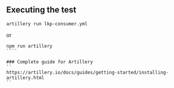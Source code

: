 ## Executing the test

````
artillery run lkp-consumer.yml
````
or

`````
npm run artillery
````

### Complete guide for Artillery
``
https://artillery.io/docs/guides/getting-started/installing-artillery.html
``